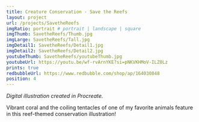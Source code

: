 ```yaml
---
title: Creature Conservation - Save the Reefs
layout: project
url: /projects/SavetheReefs
imgRatio: portrait # portrait | landscape | square
imgThumb: SavetheReefs/Thumb.jpg
imgLarge: SavetheReefs/Tall.jpg
imgDetail1: SavetheReefs/Detail1.jpg
imgDetail2: SavetheReefs/Detail2.jpg
youtubeThumb: SavetheReefs/youtubeThumb.jpg
youtubeUrl: https://youtu.be/wf-rvArnYKE?si=pNKVKHMoV-ILZ0Lz
prints: true
redbubbleUrl: https://www.redbubble.com/shop/ap/164030848
position: 4
---
```


*Digital illustration created in Procreate.*

Vibrant coral and the coiling tentacles of one of my favorite animals feature in this reef-themed conservation illustration!